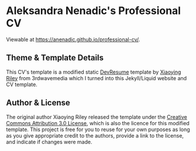 # Aleksandra Nenadic's Professional CV
Viewable at https://anenadic.github.io/professional-cv/.

## Theme & Template Details
This CV's template is a modified static [DevResume](https://github.com/xriley/DevResume-Theme) template by [Xiaoying Riley](https://github.com/xriley) from 3rdwavemedia which I turned into this Jekyll/Liquid website and CV template.

## Author & License
The original author Xiaoying Riley released the template under the [Creative Commons Attribution 3.0 License](https://creativecommons.org/licenses/by/3.0/), which is also the licence for this modified template. This project is free for 
you to reuse for your own purposes as long as you give appropriate credit to the authors, provide a link to the license, and indicate if changes were made. 

